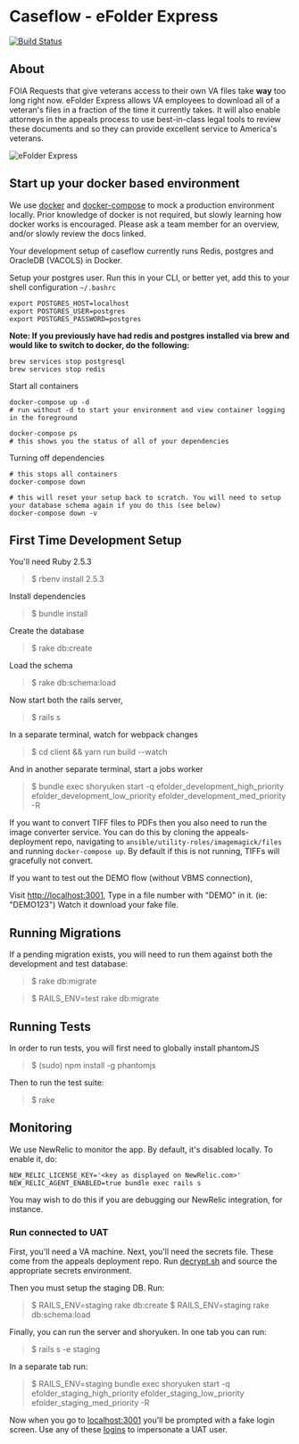 # Caseflow - eFolder Express
[![Build Status](https://travis-ci.org/department-of-veterans-affairs/caseflow-efolder.svg?branch=master)](https://travis-ci.org/department-of-veterans-affairs/caseflow-efolder)

## About

FOIA Requests that give veterans access to their own VA files take **way** too long right now. eFolder Express allows VA employees to download all of a veteran's files in a fraction of the time it currently takes. It will also enable attorneys in the appeals process to use best-in-class legal tools to review these documents and so they can provide excellent service to America's veterans.

![](screenshot.png "eFolder Express")

## Start up your docker based environment

We use [docker](https://docs.docker.com/) and [docker-compose](https://docs.docker.com/compose/) to mock a production environment locally.  Prior knowledge of docker is not required, but slowly learning how docker works is encouraged.
Please ask a team member for an overview, and/or slowly review the docs linked.

Your development setup of caseflow currently runs Redis, postgres and OracleDB (VACOLS) in Docker.

Setup your postgres user.  Run this in your CLI, or better yet, add this to your shell configuration `~/.bashrc`

```
export POSTGRES_HOST=localhost
export POSTGRES_USER=postgres
export POSTGRES_PASSWORD=postgres
```

**Note: If you previously have had redis and postgres installed via brew and would like to switch to docker, do the following:**
```
brew services stop postgresql
brew services stop redis
```

Start all containers
```
docker-compose up -d
# run without -d to start your environment and view container logging in the foreground

docker-compose ps
# this shows you the status of all of your dependencies
```

Turning off dependencies
```
# this stops all containers
docker-compose down

# this will reset your setup back to scratch. You will need to setup your database schema again if you do this (see below)
docker-compose down -v
```

## First Time Development Setup

You'll need Ruby 2.5.3

> $ rbenv install 2.5.3

Install dependencies

> $ bundle install

Create the database

> $ rake db:create

Load the schema

> $ rake db:schema:load

Now start both the rails server,

> $ rails s

In a separate terminal, watch for webpack changes

> $ cd client && yarn run build --watch

And in another separate terminal, start a jobs worker

> $ bundle exec shoryuken start -q efolder_development_high_priority efolder_development_low_priority efolder_development_med_priority -R

If you want to convert TIFF files to PDFs then you also need to run the image converter service. You can
do this by cloning the appeals-deployment repo, navigating to `ansible/utility-roles/imagemagick/files`
and running `docker-compose up`. By default if this is not running, TIFFs will gracefully not convert.

If you want to test out the DEMO flow (without VBMS connection),

Visit [http://localhost:3001](),
Type in a file number with "DEMO" in it. (ie: "DEMO123")
Watch it download your fake file.

## Running Migrations

If a pending migration exists, you will need to run them against both the development and test database:

> $ rake db:migrate

> $ RAILS_ENV=test rake db:migrate

## Running Tests

In order to run tests, you will first need to globally install phantomJS

> $ (sudo) npm install -g phantomjs

Then to run the test suite:

> $ rake

## Monitoring
We use NewRelic to monitor the app. By default, it's disabled locally. To enable it, do:

```
NEW_RELIC_LICENSE_KEY='<key as displayed on NewRelic.com>' NEW_RELIC_AGENT_ENABLED=true bundle exec rails s
```

You may wish to do this if you are debugging our NewRelic integration, for instance.


### Run connected to UAT

First, you'll need a VA machine. Next, you'll need the secrets file. These come from the appeals deployment repo. Run [decrypt.sh](https://github.com/department-of-veterans-affairs/appeals-deployment/blob/master/decrypt.sh) and source the appropriate secrets environment.

Then you must setup the staging DB. Run:

> $ RAILS_ENV=staging rake db:create
> $ RAILS_ENV=staging rake db:schema:load

Finally, you can run the server and shoryuken. In one tab you can run:

> $ rails s -e staging

In a separate tab run:

> $ RAILS_ENV=staging bundle exec shoryuken start -q efolder_staging_high_priority efolder_staging_low_priority efolder_staging_med_priority -R

Now when you go to [localhost:3001](localhost:3001) you'll be prompted with a fake login screen. Use any of these [logins](https://github.com/department-of-veterans-affairs/appeals-qa/blob/master/TestData/LOGINS.md) to impersonate a UAT user.
